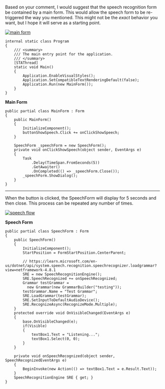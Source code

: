 Based on your comment, I would suggest that the speech recognition form be contained by a main form. This would allow the speech form to be re-triggered the way you mentioned. This might not be the _exact_ behavior you want, but I hope it will serve as a starting point.

[![main form][1]][1]

    internal static class Program
    {
        /// <summary>
        /// The main entry point for the application.
        /// </summary>
        [STAThread]
        static void Main()
        {
            Application.EnableVisualStyles();
            Application.SetCompatibleTextRenderingDefault(false);
            Application.Run(new MainForm());
        }
    }

**Main Form**

    public partial class MainForm : Form
    {
        public MainForm()
        {
            InitializeComponent();
            buttonShowSpeech.Click += onClickShowSpeech;
        }

        SpeechForm _speechForm = new SpeechForm();
        private void onClickShowSpeech(object sender, EventArgs e)
        {
            Task
                .Delay(TimeSpan.FromSeconds(5))
                .GetAwaiter()
                .OnCompleted(() => _speechForm.Close());
            _speechForm.ShowDialog();
        }
    }

***
When the button is clicked, the SpeechForm will display for 5 seconds and then close. This process can be repeated any number of times.

[![speech flow][2]][2]

**Speech Form**

    public partial class SpeechForm : Form
    {
        public SpeechForm()
        {
            InitializeComponent();
            StartPosition = FormStartPosition.CenterParent;

            // https://learn.microsoft.com/en-us/dotnet/api/system.speech.recognition.speechrecognizer.loadgrammar?view=netframework-4.8.1
            SRE = new SpeechRecognitionEngine();
            SRE.SpeechRecognized += onSpeechRecognized;
            Grammar testGrammar =
              new Grammar(new GrammarBuilder("testing"));
            testGrammar.Name = "Test Grammar";
            SRE.LoadGrammar(testGrammar);
            SRE.SetInputToDefaultAudioDevice();
            SRE.RecognizeAsync(RecognizeMode.Multiple);
        }
        protected override void OnVisibleChanged(EventArgs e)
        {
            base.OnVisibleChanged(e);
            if(Visible)
            {
                textBox1.Text = "Listening...";
                textBox1.Select(0, 0);
            }
        }

        private void onSpeechRecognized(object sender, SpeechRecognizedEventArgs e)
        {
            BeginInvoke(new Action(() => textBox1.Text = e.Result.Text));
        }
        SpeechRecognitionEngine SRE { get; }
    }

  [1]: https://i.stack.imgur.com/LTiMz.png
  [2]: https://i.stack.imgur.com/DBgdv.png